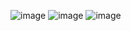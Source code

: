 ![image](https://github.com/HNMTNPMK/UIDesign/assets/136428141/0d0b3154-5963-4703-9175-bd75710fb92e)
![image](https://github.com/HNMTNPMK/UIDesign/assets/136428141/160465ee-5d8d-4be2-9f8c-047d197124f9)
![image](https://github.com/HNMTNPMK/UIDesign/assets/136428141/3e01f66f-f413-44cd-867e-ba04dc3a3ab6)


